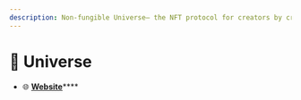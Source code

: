 ```yaml
---
description: Non-fungible Universe— the NFT protocol for creators by creators.
---
```


# 🌌 Universe

* 🌐 [**Website**](https://universe.xyz)****
